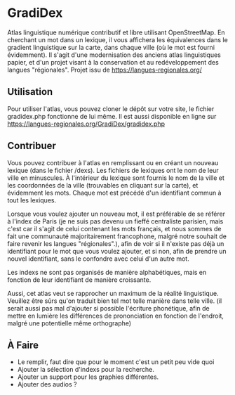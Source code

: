 # GradiDex
Atlas linguistique numérique contributif et libre utilisant OpenStreetMap.
En cherchant un mot dans un lexique, il vous affichera les équivalences dans le gradient linguistique sur la carte, dans chaque ville (où le mot est fourni évidemment).
Il s'agit d'une modernisation des anciens atlas linguistiques papier, et d'un projet visant à la conservation et au redéveloppement des langues "régionales".
Projet issu de https://langues-regionales.org/

## Utilisation
Pour utiliser l'atlas, vous pouvez cloner le dépôt sur votre site, le fichier gradidex.php fonctionne de lui même. Il est aussi disponible en ligne sur https://langues-regionales.org/GradiDex/gradidex.php

## Contribuer
Vous pouvez contribuer à l'atlas en remplissant ou en créant un nouveau lexique (dans le fichier /dexs). Les fichiers de lexiques ont le nom de leur ville en minuscules.
À l'intérieur du lexique sont fournis le nom de la ville et les coordonnées de la ville (trouvables en cliquant sur la carte), et évidemment les mots.
Chaque mot est précédé d'un identifiant commun à tout les lexiques.

Lorsque vous voulez ajouter un nouveau mot, il est préférable de se référer à l'index de Paris (je ne suis pas devenu un fieffé centraliste parisien, mais c'est car il s'agit de celui contenant les mots français, et nous sommes de fait une communauté majoritairement francophone, malgré notre souhait de faire revenir les langues "régionales".), afin de voir si il n'existe pas déjà un identifiant pour le mot que vous voulez ajouter, et si non, afin de prendre un nouvel identifiant, sans le confondre avec celui d'un autre mot.

Les indexs ne sont pas organisés de manière alphabétiques, mais en fonction de leur identifiant de manière croissante.

Aussi, cet atlas veut se rapprocher un maximum de la réalité linguistique. Veuillez être sûrs qu'on traduit bien tel mot telle manière dans telle ville. (il serait aussi pas mal d'ajouter si possible l'écriture phonétique, afin de mettre en lumière les différences de prononciation en fonction de l'endroit, malgré une potentielle même orthographe)

## À Faire

* Le remplir, faut dire que pour le moment c'est un petit peu vide quoi
* Ajouter la sélection d'indexs pour la recherche.
* Ajouter un support pour les graphies différentes.
* Ajouter des audios ?
